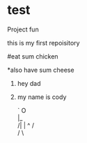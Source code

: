 # test
Project fun 

this is my first repoisitory

#eat sum chicken 

*also have sum cheese

1. hey dad

1. my name is cody 

	`		O
			  \
		    |_ \
		   /|
		   \|
			^
		   /  \
		  /    \
